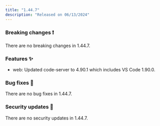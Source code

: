 ```yaml
---
title: "1.44.7"
description: "Released on 06/13/2024"
---
```


### Breaking changes ❗

There are no breaking changes in 1.44.7.

### Features ✨

- web: Updated code-server to 4.90.1 which includes VS Code 1.90.0.

### Bug fixes 🐛

There are no bug fixes in 1.44.7.

### Security updates 🔐

There are no security updates in 1.44.7.
